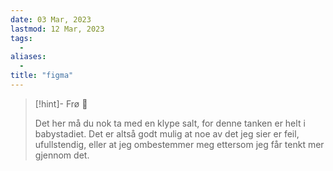 ```yaml
---
date: 03 Mar, 2023
lastmod: 12 Mar, 2023
tags:
  - 
aliases:
  - 
title: "figma"
---
```

> [!hint]- Frø  🌱
>
> Det her må du nok ta med en klype salt, for denne tanken er helt i babystadiet. Det er altså godt mulig at noe av det jeg sier er feil, ufullstendig, eller at jeg ombestemmer meg ettersom jeg får tenkt mer gjennom det.